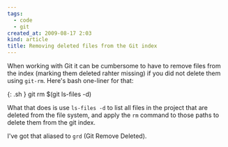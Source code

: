 ```yaml
---
tags:
  - code
  - git
created_at: 2009-08-17 2:03
kind: article
title: Removing deleted files from the Git index
---
```

When working with Git it can be cumbersome to have to remove files from the index (marking them deleted rahter missing) if you did not delete them using `git-rm`. Here's bash one-liner for that:

{: .sh }
    git rm $(git ls-files -d)

What that does is use `ls-files -d` to list all files in the project that are deleted from the file system, and apply the `rm` command to those paths to delete them from the git index.

I've got that aliased to `grd` (Git Remove Deleted).